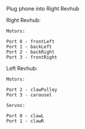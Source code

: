 Plug phone into Right Revhub

Right Revhub:

    Motors:

    Port 0 - frontLeft
    Port 1 - backLeft
    Port 2 - backRight
    Port 3 - frontRight

Left Revhub:

    Motors:

    Port 2 - clawPulley
    Port 3 - carousel

    Servos:

    Port 0 - clawL
    Port 1 - clawR